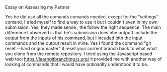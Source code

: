 Essay on Assessing my Partner

Yes he did use all the comands comands needed, except for the "settings" comand, I tried myself to find a way to use it but I couldn't even in my own submission. Yes, they made sense , the follow the right sequence. The main difference I observed is that he's submission does'nhe outputt include the output from the inputs of his command, but I incuded bith the input commands and the output result in mine. Yes I found the command "git reset --hard origin/master" it reset your current branch back to what what you clone from the remote repository. I tried using the Javascript based web tool  https://learngitbranching.js.org/ it provided me with another way of looking at commands that I would have ordinarilly understood it to be.
 
